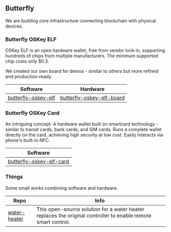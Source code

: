 ## Butterfly

We are building core infrastructure connecting blockchain with physical devices.

### Butterfly OSKey ELF

OSKey ELF is an open hardware wallet, free from vendor lock-in, supporting hundreds of chips from multiple manufacturers. The minimum supported chip costs only $0.3.

We created our own board for demos - similar to others but more refined and production-ready.

| Software                                                     | Hardware                                                     |
| ------------------------------------------------------------ | ------------------------------------------------------------ |
| [butterfly-oskey-elf](https://github.com/butterfly-communtiy/oskey-elf-firmware) | [butterfly-oskey-elf-board](https://github.com/butterfly-communtiy/oskey-elf-firmware) |



### Butterfly OSKey Card

An intriguing concept: A hardware wallet built on smartcard technology -  similar to transit cards, bank cards, and SIM cards. Runs a complete  wallet directly on the card, achieving high security at low cost. Easily interacts via phone's built-in NFC.

| Software                                                     |
| ------------------------------------------------------------ |
| [butterfly-oskey-elf-card](https://github.com/butterfly-communtiy/oskey-elf-card) |

### Things

Some small works combining software and hardware.

| Repo                                                         | Info                                                         |
| ------------------------------------------------------------ | ------------------------------------------------------------ |
| [water-heater](https://github.com/butterfly-communtiy/water-heater) | This open-source solution for a water heater replaces the original controller to enable remote smart control. |

### 
